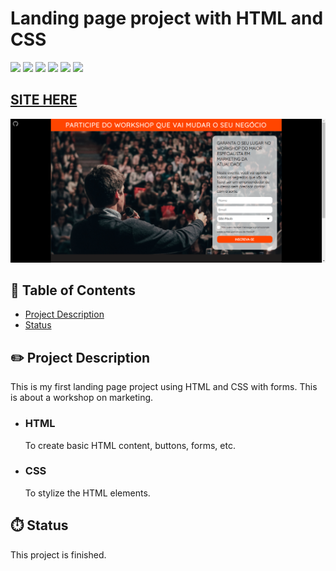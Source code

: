# Landing page project with HTML and CSS

![](https://img.shields.io/github/forks/isabdch/landing-page-project-html-css?color=orangered&style=for-the-badge)
![](https://img.shields.io/github/languages/count/isabdch/landing-page-project-html-css?color=orangered&style=for-the-badge)
![](https://img.shields.io/github/repo-size/isabdch/landing-page-project-html-css?color=orangered&style=for-the-badge)
![](https://img.shields.io/github/issues/isabdch/landing-page-project-html-css?color=orangered&style=for-the-badge)
![](https://img.shields.io/github/stars/isabdch/landing-page-project-html-css?color=orangered&style=for-the-badge)
![](https://img.shields.io/github/license/isabdch/landing-page-project-html-css?color=orangered&style=for-the-badge)

## [SITE HERE](https://isabdch.github.io/landing-page-project-html-css/)
![](images/workshop.png)

## 📖 Table of Contents

- [Project Description](#project-description)
- [Status](#status)

## ✏️ Project Description

This is my first landing page project using HTML and CSS with forms. This is about a workshop on marketing.

- ### HTML

  To create basic HTML content, buttons, forms, etc.

- ### CSS

  To stylize the HTML elements.

## ⏱️ Status

This project is finished.
